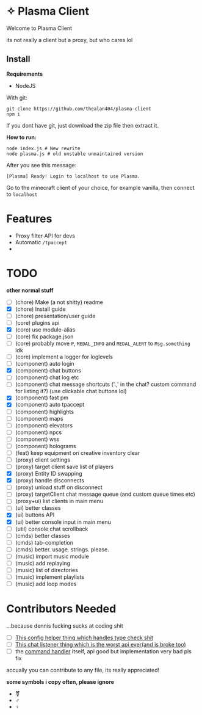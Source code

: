 # ✧ Plasma Client

Welcome to Plasma Client

its not really a client but a proxy, but who cares lol

## Install

**Requirements**
- NodeJS

With git:
```
git clone https://github.com/thealan404/plasma-client
npm i
```
If you dont have git, just download the zip file then extract it.

**How to run:**
```
node index.js # New rewrite
node plasma.js # old unstable unmaintained version
```

After you see this message:
```
[Plasma] Ready! Login to localhost to use Plasma.
```
Go to the minecraft client of your choice, for example vanilla, then connect to `localhost`

# Features

- Proxy filter API for devs
- Automatic `/tpaccept`
- 

# TODO

**other normal stuff**
- [ ] (chore) Make (a not shitty) readme
- [x] (chore) Install guide
- [ ] (chore) presentation/user guide
- [ ] (core) plugins api
- [x] (core) use module-alias
- [ ] (core) fix package.json
- [ ] (core) probably move `P`, `MEDAL_INFO` and `MEDAL_ALERT` to `Msg.something` idk
- [ ] (core) implement a logger for loglevels
- [ ] (component) auto login
- [x] (component) chat buttons
- [ ] (component) chat log etc
- [ ] (component) chat message shortcuts ('.,' in the chat? custom command for listing it?) (use clickable chat buttons lol)
- [x] (component) fast pm
- [x] (component) auto tpaccept
- [ ] (component) highlights
- [ ] (component) maps
- [ ] (component) elevators
- [ ] (component) npcs
- [ ] (component) wss
- [ ] (component) holograms
- [ ] (feat) keep equipment on creative inventory clear
- [ ] (proxy) client settings
- [ ] (proxy) target client save list of players
- [x] (proxy) Entity ID swapping
- [x] (proxy) handle disconnects
- [ ] (proxy) unload stuff on disconnect
- [ ] (proxy) targetClient chat message queue (and custom queue times etc)
- [ ] (proxy+ui) list clients in main menu
- [ ] (ui) better classes
- [x] (ui) buttons API
- [x] (ui) better console input in main menu
- [ ] (util) console chat scrollback
- [ ] (cmds) better classes
- [ ] (cmds) tab-completion
- [ ] (cmds) better. usage. strings. please.
- [ ] (music) import music module
- [ ] (music) add replaying
- [ ] (music) list of directories
- [ ] (music) implement playlists
- [ ] (music) add loop modes

# Contributors Needed
...because dennis fucking sucks at coding shit

- [ ] [This config helper thing which handles type check shit](./src/classes/ConfigHelper.js)
- [ ] [This chat listener thing which is the worst api ever(and is broke too)](./src/classes/ChatListener.js)
- [ ] the [command handler](./src/commands/Handler.js) itself, api good but implementation very bad pls fix

accually you can contribute to any file, its really appreciated!

**some symbols i copy often, please ignore**
- ⚧
- ♂
- ♀